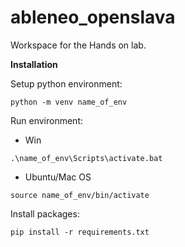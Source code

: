# ableneo_openslava
Workspace for the Hands on lab.

__Installation__

Setup python environment:
```
python -m venv name_of_env
```
Run environment:

- Win
```
.\name_of_env\Scripts\activate.bat
```
- Ubuntu/Mac OS
```
source name_of_env/bin/activate
```
Install packages:
```
pip install -r requirements.txt
```
